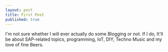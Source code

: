 ```yaml
---
layout: post
title: First Post
published: true
---
```


I'm not sure whether I will ever actually do some Blogging or not.
If I do, It'll be about SAP-related topics, programming, IoT, DIY, Techno Music and my love of fine Beers.
